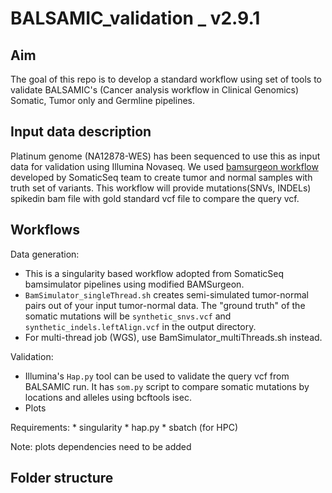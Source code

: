 # BALSAMIC_validation _ v2.9.1

## Aim 

The goal of this repo is to develop a standard workflow using set of tools to validate BALSAMIC's (Cancer analysis workflow in Clinical Genomics) Somatic, Tumor only and Germline pipelines. 


## Input data description

Platinum genome (NA12878-WES) has been sequenced to use this as input data for validation using Illumina Novaseq. We used [bamsurgeon workflow](https://github.com/bioinform/somaticseq/tree/master/utilities/dockered_pipelines/bamSimulator) developed by SomaticSeq team to create tumor and normal samples with truth set of variants. This workflow will provide mutations(SNVs, INDELs) spikedin bam file with gold standard vcf file to compare the query vcf.


## Workflows

Data generation:

* This is a singularity based workflow adopted from SomaticSeq bamsimulator pipelines using modified BAMSurgeon.
* `BamSimulator_singleThread.sh` creates semi-simulated tumor-normal pairs out of your input tumor-normal data. The "ground truth" of the somatic mutations will be `synthetic_snvs.vcf` and `synthetic_indels.leftAlign.vcf` in the output directory.
* For multi-thread job (WGS), use BamSimulator_multiThreads.sh instead.

Validation:

* Illumina's `Hap.py` tool can be used to validate the query vcf from BALSAMIC run. It has `som.py` script to compare somatic mutations by locations and alleles using bcftools isec.
* Plots 

Requirements:
	* singularity
	* hap.py
	* sbatch (for HPC)

Note: plots dependencies need to be added

## Folder structure



